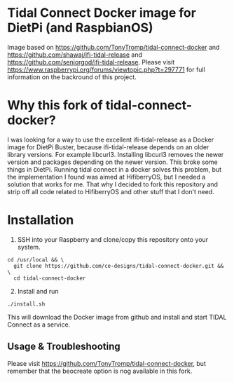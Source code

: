 # Tidal Connect Docker image for DietPi (and RaspbianOS)

Image based on https://github.com/TonyTromp/tidal-connect-docker and https://github.com/shawaj/ifi-tidal-release and https://github.com/seniorgod/ifi-tidal-release. 
Please visit https://www.raspberrypi.org/forums/viewtopic.php?t=297771 for full information on the backround of this project.

# Why this fork of tidal-connect-docker?
I was looking for a way to use the excellent ifi-tidal-release as a Docker image for DietPi Buster, because ifi-tidal-release depends on an older library versions. 
For example libcurl3. Installing libcurl3 removes the newer version and packages depending on the newer version. This broke some things in DietPi.
Running tidal connect in a docker solves this problem, but the implementation I found was aimed at HifiberryOS, but I needed a solution that works for me.
That why I decided to fork this repository and strip off all code related to HifiberryOS and other stuff that I don't need. 

# Installation

1. SSH into your Raspberry and clone/copy this repository onto your system. 
```
cd /usr/local && \
  git clone https://github.com/ce-designs/tidal-connect-docker.git && \
  cd tidal-connect-docker
```

2. Install and run

```
./install.sh
```

This will download the Docker image from github and install and start TIDAL Connect as a service.

## Usage & Troubleshooting

Please visit https://github.com/TonyTromp/tidal-connect-docker, but remember that the beocreate option is nog available in this fork.
